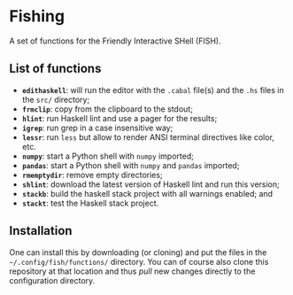 # Fishing

A set of functions for the Friendly Interactive SHell (FISH).

## List of functions

 - **`edithaskell`**: will run the editor with the `.cabal` file(s) and the `.hs` files in the `src/` directory;
 - **`frmclip`**: copy from the clipboard to the stdout;
 - **`hlint`**: run Haskell lint and use a pager for the results;
 - **`igrep`**: run grep in a case insensitive way;
 - **`lessr`**: run `less` but allow to render ANSI terminal directives like color, etc.
 - **`numpy`**: start a Python shell with `numpy` imported;
 - **`pandas`**: start a Python shell with `numpy` and `pandas` imported;
 - **`rmemptydir`**: remove empty directories;
 - **`shlint`**: download the latest version of Haskell lint and run this version;
 - **`stackb`**: build the haskell stack project with all warnings enabled; and
 - **`stackt`**: test the Haskell stack project.

## Installation

One can install this by downloading (or cloning) and put the files in the `~/.config/fish/functions/`
directory. You can of course also clone this repository at that location and thus
*pull* new changes directly to the configuration directory.
